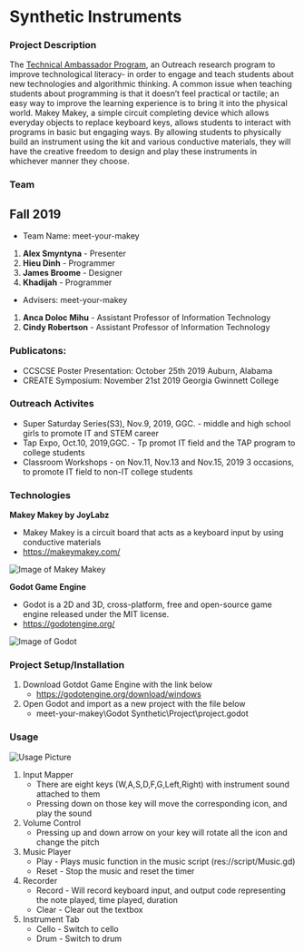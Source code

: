 # Synthetic Instruments

### Project Description
The [Technical Ambassador Program](https://www.ggc.edu/academics/schools/school-of-science-and-technology/research-internships-service-learning/technology-ambassador-program/), an Outreach research program to improve technological literacy- in order to engage and teach students about new technologies and algorithmic thinking. A common issue when teaching students about programming is that it doesn’t feel practical or tactile; an easy way to improve the learning experience is to bring it into the physical world. Makey Makey, a simple circuit completing device which allows everyday objects to replace keyboard keys, allows students to interact with programs in basic but engaging ways. By allowing students to physically build an instrument using the kit and various conductive materials, they will have the creative freedom to design and play these instruments in whichever manner they choose.
	
### Team
## Fall 2019
* Team Name: meet-your-makey
1. **Alex Smyntyna** - Presenter
2. **Hieu Dinh** - Programmer
3. **James Broome** - Designer
4. **Khadijah** - Programmer
* Advisers: meet-your-makey
1. **Anca Doloc Mihu** - Assistant Professor of Information Technology
2. **Cindy Robertson** - Assistant Professor of Information Technology

### Publicatons:
* CCSCSE Poster Presentation: October 25th 2019 Auburn, Alabama 
* CREATE Symposium: November 21st 2019 Georgia Gwinnett College

### Outreach Activites 
* Super Saturday Series(S3), Nov.9, 2019, GGC. - middle and high school girls to promote IT and STEM career
* Tap Expo, Oct.10, 2019,GGC. - Tp promot IT field and the TAP program to college students
* Classroom Workshops - on Nov.11, Nov.13 and Nov.15, 2019 3 occasions, to promote IT field to non-IT college students  


### Technologies
**Makey Makey by JoyLabz**
* Makey Makey is a circuit board that acts as a keyboard input by using conductive materials
* https://makeymakey.com/

![Image of Makey Makey](https://images-na.ssl-images-amazon.com/images/I/81Or74Q0RYL._SL1500_.jpg)

**Godot Game Engine**
* Godot is a 2D and 3D, cross-platform, free and open-source game engine released under the MIT license.
* https://godotengine.org/

![Image of Godot](https://i.ibb.co/M6wcnzb/index.png)

### Project Setup/Installation
1. Download Gotdot Game Engine with the link below
	* https://godotengine.org/download/windows
2. Open Godot and import as a new project with the file below
	* meet-your-makey\Godot Synthetic\Project\project.godot

### Usage
![Usage Picture](https://i.ibb.co/RPjpy3x/index2.png)
1. Input Mapper
	* There are eight keys (W,A,S,D,F,G,Left,Right) with instrument sound attached to them
	* Pressing down on those key will move the corresponding icon, and play the sound
2. Volume Control
	* Pressing up and down arrow on your key will rotate all the icon and change the pitch
3. Music Player
	* Play - Plays music function in the music script (res://script/Music.gd)
	* Reset - Stop the music and reset the timer
4. Recorder
	* Record - Will record keyboard input, and output code representing the note played, time played, duration
	* Clear - Clear out the textbox
5. Instrument Tab
	* Cello - Switch to cello
	* Drum - Switch to drum


	
